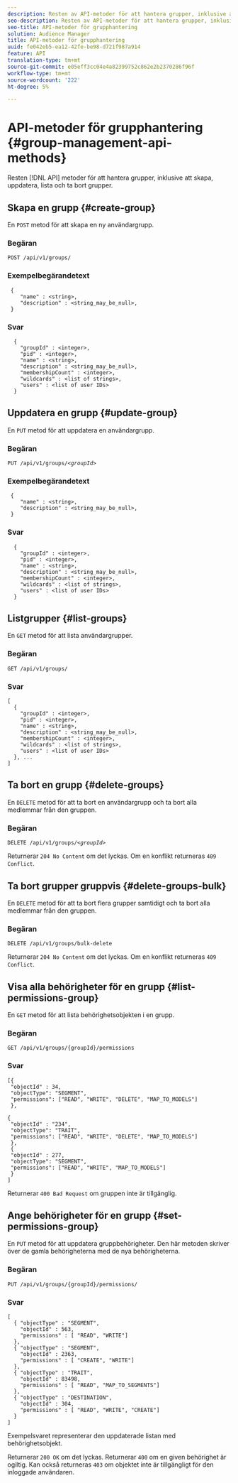 ```yaml
---
description: Resten av API-metoder för att hantera grupper, inklusive att skapa, uppdatera, lista och ta bort grupper.
seo-description: Resten av API-metoder för att hantera grupper, inklusive att skapa, uppdatera, lista och ta bort grupper.
seo-title: API-metoder för grupphantering
solution: Audience Manager
title: API-metoder för grupphantering
uuid: fe042eb5-ea12-42fe-be98-d721f987a914
feature: API
translation-type: tm+mt
source-git-commit: e05eff3cc04e4a82399752c862e2b2370286f96f
workflow-type: tm+mt
source-wordcount: '222'
ht-degree: 5%

---
```



# API-metoder för grupphantering {#group-management-api-methods}

Resten [!DNL API] metoder för att hantera grupper, inklusive att skapa, uppdatera, lista och ta bort grupper.

<!-- c_rest_api_user_man_group.xml -->

## Skapa en grupp {#create-group}

En `POST` metod för att skapa en ny användargrupp.

<!-- r_rest_api_group_create.xml -->

### Begäran

`POST /api/v1/groups/`

### Exempelbegärandetext

```
 {
    "name" : <string>,
    "description" : <string_may_be_null>,
 }
```

### Svar

```
  {
    "groupId" : <integer>,
    "pid" : <integer>,
    "name" : <string>,
    "description" : <string_may_be_null>,
    "membershipCount" : <integer>,
    "wildcards" : <list of strings>,
    "users" : <list of user IDs>
  }
```

## Uppdatera en grupp {#update-group}

En `PUT` metod för att uppdatera en användargrupp.

<!--
r_rest_api_group_update.xml
-->

### Begäran

`PUT /api/v1/groups/`*`<groupId>`*

### Exempelbegärandetext

```
 {
    "name" : <string>,
    "description" : <string_may_be_null>,
 }
```

### Svar

```
  {
    "groupId" : <integer>,
    "pid" : <integer>,
    "name" : <string>,
    "description" : <string_may_be_null>,
    "membershipCount" : <integer>,
    "wildcards" : <list of strings>,
    "users" : <list of user IDs>
  }
```

## Listgrupper {#list-groups}

En `GET` metod för att lista användargrupper.

<!--
r_rest_api_group_list.xml
-->

### Begäran

`GET /api/v1/groups/`

### Svar

```
[
  { 
    "groupId" : <integer>,
    "pid" : <integer>,
    "name" : <string>,
    "description" : <string_may_be_null>,
    "membershipCount" : <integer>,
    "wildcards" : <list of strings>,
    "users" : <list of user IDs>
  }, ...
]
```

## Ta bort en grupp {#delete-groups}

En `DELETE` metod för att ta bort en användargrupp och ta bort alla medlemmar från den gruppen.

<!-- r_rest_api_group_delete.xml -->

### Begäran

`DELETE /api/v1/groups/`*`<groupId>`*

Returnerar `204 No Content` om det lyckas. Om en konflikt returneras `409 Conflict`.

## Ta bort grupper gruppvis {#delete-groups-bulk}

En `DELETE` metod för att ta bort flera grupper samtidigt och ta bort alla medlemmar från den gruppen.

<!-- r_rest_api_group_delete_bulk.xml -->

### Begäran

`DELETE /api/v1/groups/bulk-delete`

Returnerar `204 No Content` om det lyckas. Om en konflikt returneras `409 Conflict`.

## Visa alla behörigheter för en grupp {#list-permissions-group}

En `GET` metod för att lista behörighetsobjekten i en grupp.

<!-- r_rest_api_perm_list_group.xml -->

### Begäran

`GET /api/v1/groups/{groupId}/permissions`

### Svar

```
[{
 "objectId" : 34,
 "objectType": "SEGMENT",
 "permissions": ["READ", "WRITE", "DELETE", "MAP_TO_MODELS"]
 },

{
 "objectId" : "234",
 "objectType": "TRAIT",
 "permissions": ["READ", "WRITE", "DELETE", "MAP_TO_MODELS"]
 },
 {
 "objectId" : 277,
 "objectType": "SEGMENT",
 "permissions": ["READ", "WRITE", "MAP_TO_MODELS"]
 }
]
```

Returnerar `400 Bad Request` om gruppen inte är tillgänglig.

## Ange behörigheter för en grupp {#set-permissions-group}

En `PUT` metod för att uppdatera gruppbehörigheter. Den här metoden skriver över de gamla behörigheterna med de nya behörigheterna.

<!-- r_rest_api_perm_set.xml -->

### Begäran

`PUT /api/v1/groups/{groupId}/permissions/`

### Svar

```
[ 
  { "objectType" : "SEGMENT",
    "objectId" : 563,
    "permissions" : [ "READ", "WRITE"]
  },
  { "objectType" : "SEGMENT",
    "objectId" : 2363,
    "permissions" : [ "CREATE", "WRITE"]
  },
  { "objectType" : "TRAIT",
    "objectId" : 83498,
    "permissions" : [ "READ", "MAP_TO_SEGMENTS"]
  },
  { "objectType" : "DESTINATION",
    "objectId" : 304,
    "permissions" : [ "READ", "WRITE", "CREATE"]
  }
]
```

Exempelsvaret representerar den uppdaterade listan med behörighetsobjekt.

Returnerar `200 OK` om det lyckas. Returnerar `400` om en given behörighet är ogiltig. Kan också returneras `403` om objektet inte är tillgängligt för den inloggade användaren.
